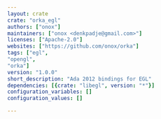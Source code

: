 ```yaml
---
layout: crate
crate: "orka_egl"
authors: ["onox"]
maintainers: ["onox <denkpadje@gmail.com>"]
licenses: ["Apache-2.0"]
websites: ["https://github.com/onox/orka"]
tags: ["egl",
"opengl",
"orka"]
version: "1.0.0"
short_description: "Ada 2012 bindings for EGL"
dependencies: [{crate: "libegl", version: "*"}]
configuration_variables: []
configuration_values: []

---
```



